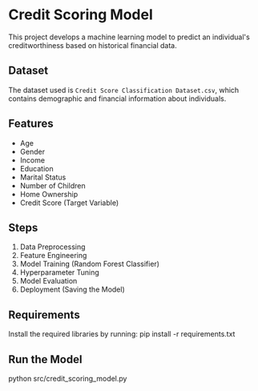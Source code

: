 # Credit Scoring Model

This project develops a machine learning model to predict an individual's creditworthiness based on historical financial data.

## Dataset
The dataset used is `Credit Score Classification Dataset.csv`, which contains demographic and financial information about individuals.

## Features
- Age
- Gender
- Income
- Education
- Marital Status
- Number of Children
- Home Ownership
- Credit Score (Target Variable)

## Steps
1. Data Preprocessing
2. Feature Engineering
3. Model Training (Random Forest Classifier)
4. Hyperparameter Tuning
5. Model Evaluation
6. Deployment (Saving the Model)

## Requirements
Install the required libraries by running:
pip install -r requirements.txt

## Run the Model
python src/credit_scoring_model.py
